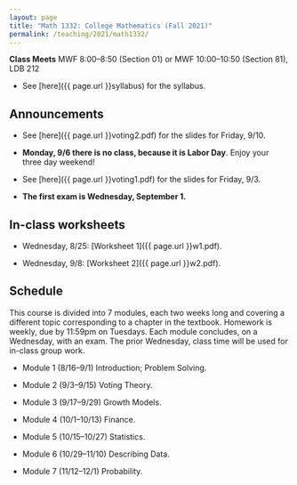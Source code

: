 ```yaml
---
layout: page
title: "Math 1332: College Mathematics (Fall 2021)"
permalink: /teaching/2021/math1332/
---
```


**Class Meets**  MWF 8:00–8:50 (Section 01) or MWF 10:00–10:50 (Section 81), LDB 212

* See [here]({{ page.url }}syllabus) for the syllabus.

Announcements
-------------

* See [here]({{ page.url }}voting2.pdf) for the slides for Friday, 9/10.

* **Monday, 9/6 there is no class, because it is Labor Day**. Enjoy your three day weekend!

* See [here]({{ page.url }}voting1.pdf) for the slides for Friday, 9/3.

* **The first exam is Wednesday, September 1.**

In-class worksheets
--------

* Wednesday, 8/25: [Worksheet 1]({{ page.url }}w1.pdf).

* Wednesday, 9/8: [Worksheet 2]({{ page.url }}w2.pdf).


Schedule
--------

This course is divided into 7 modules, each two weeks long and covering a different topic corresponding to a chapter in the textbook. Homework is weekly, due by 11:59pm on Tuesdays. Each module concludes, on a Wednesday, with an exam. The prior Wednesday, class time will be used for in-class group work.

* Module 1 (8/16–9/1) Introduction; Problem Solving.

* Module 2 (9/3–9/15) Voting Theory.

* Module 3 (9/17–9/29) Growth Models.

* Module 4 (10/1–10/13) Finance.

* Module 5 (10/15–10/27) Statistics.

* Module 6 (10/29–11/10) Describing Data.

* Module 7 (11/12–12/1) Probability.

